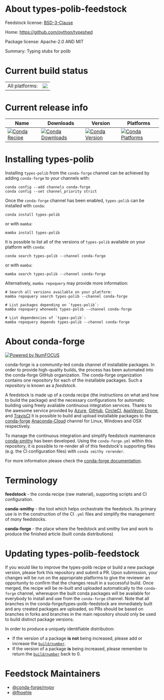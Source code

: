 About types-polib-feedstock
===========================

Feedstock license: [BSD-3-Clause](https://github.com/conda-forge/types-polib-feedstock/blob/main/LICENSE.txt)

Home: https://github.com/python/typeshed

Package license: Apache-2.0 AND MIT

Summary: Typing stubs for polib

Current build status
====================


<table><tr><td>All platforms:</td>
    <td>
      <a href="https://dev.azure.com/conda-forge/feedstock-builds/_build/latest?definitionId=13149&branchName=main">
        <img src="https://dev.azure.com/conda-forge/feedstock-builds/_apis/build/status/types-polib-feedstock?branchName=main">
      </a>
    </td>
  </tr>
</table>

Current release info
====================

| Name | Downloads | Version | Platforms |
| --- | --- | --- | --- |
| [![Conda Recipe](https://img.shields.io/badge/recipe-types--polib-green.svg)](https://anaconda.org/conda-forge/types-polib) | [![Conda Downloads](https://img.shields.io/conda/dn/conda-forge/types-polib.svg)](https://anaconda.org/conda-forge/types-polib) | [![Conda Version](https://img.shields.io/conda/vn/conda-forge/types-polib.svg)](https://anaconda.org/conda-forge/types-polib) | [![Conda Platforms](https://img.shields.io/conda/pn/conda-forge/types-polib.svg)](https://anaconda.org/conda-forge/types-polib) |

Installing types-polib
======================

Installing `types-polib` from the `conda-forge` channel can be achieved by adding `conda-forge` to your channels with:

```
conda config --add channels conda-forge
conda config --set channel_priority strict
```

Once the `conda-forge` channel has been enabled, `types-polib` can be installed with `conda`:

```
conda install types-polib
```

or with `mamba`:

```
mamba install types-polib
```

It is possible to list all of the versions of `types-polib` available on your platform with `conda`:

```
conda search types-polib --channel conda-forge
```

or with `mamba`:

```
mamba search types-polib --channel conda-forge
```

Alternatively, `mamba repoquery` may provide more information:

```
# Search all versions available on your platform:
mamba repoquery search types-polib --channel conda-forge

# List packages depending on `types-polib`:
mamba repoquery whoneeds types-polib --channel conda-forge

# List dependencies of `types-polib`:
mamba repoquery depends types-polib --channel conda-forge
```


About conda-forge
=================

[![Powered by
NumFOCUS](https://img.shields.io/badge/powered%20by-NumFOCUS-orange.svg?style=flat&colorA=E1523D&colorB=007D8A)](https://numfocus.org)

conda-forge is a community-led conda channel of installable packages.
In order to provide high-quality builds, the process has been automated into the
conda-forge GitHub organization. The conda-forge organization contains one repository
for each of the installable packages. Such a repository is known as a *feedstock*.

A feedstock is made up of a conda recipe (the instructions on what and how to build
the package) and the necessary configurations for automatic building using freely
available continuous integration services. Thanks to the awesome service provided by
[Azure](https://azure.microsoft.com/en-us/services/devops/), [GitHub](https://github.com/),
[CircleCI](https://circleci.com/), [AppVeyor](https://www.appveyor.com/),
[Drone](https://cloud.drone.io/welcome), and [TravisCI](https://travis-ci.com/)
it is possible to build and upload installable packages to the
[conda-forge](https://anaconda.org/conda-forge) [Anaconda-Cloud](https://anaconda.org/)
channel for Linux, Windows and OSX respectively.

To manage the continuous integration and simplify feedstock maintenance
[conda-smithy](https://github.com/conda-forge/conda-smithy) has been developed.
Using the ``conda-forge.yml`` within this repository, it is possible to re-render all of
this feedstock's supporting files (e.g. the CI configuration files) with ``conda smithy rerender``.

For more information please check the [conda-forge documentation](https://conda-forge.org/docs/).

Terminology
===========

**feedstock** - the conda recipe (raw material), supporting scripts and CI configuration.

**conda-smithy** - the tool which helps orchestrate the feedstock.
                   Its primary use is in the construction of the CI ``.yml`` files
                   and simplify the management of *many* feedstocks.

**conda-forge** - the place where the feedstock and smithy live and work to
                  produce the finished article (built conda distributions)


Updating types-polib-feedstock
==============================

If you would like to improve the types-polib recipe or build a new
package version, please fork this repository and submit a PR. Upon submission,
your changes will be run on the appropriate platforms to give the reviewer an
opportunity to confirm that the changes result in a successful build. Once
merged, the recipe will be re-built and uploaded automatically to the
`conda-forge` channel, whereupon the built conda packages will be available for
everybody to install and use from the `conda-forge` channel.
Note that all branches in the conda-forge/types-polib-feedstock are
immediately built and any created packages are uploaded, so PRs should be based
on branches in forks and branches in the main repository should only be used to
build distinct package versions.

In order to produce a uniquely identifiable distribution:
 * If the version of a package **is not** being increased, please add or increase
   the [``build/number``](https://docs.conda.io/projects/conda-build/en/latest/resources/define-metadata.html#build-number-and-string).
 * If the version of a package **is** being increased, please remember to return
   the [``build/number``](https://docs.conda.io/projects/conda-build/en/latest/resources/define-metadata.html#build-number-and-string)
   back to 0.

Feedstock Maintainers
=====================

* [@conda-forge/mypy](https://github.com/conda-forge/mypy/)
* [@fhoehle](https://github.com/fhoehle/)


